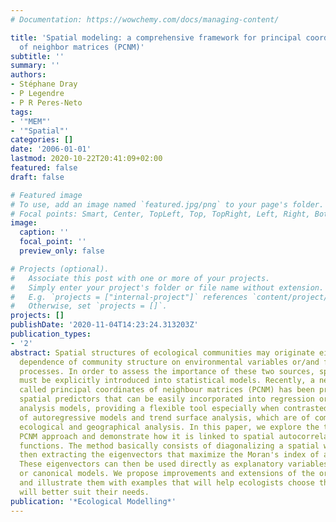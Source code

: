 ```yaml
---
# Documentation: https://wowchemy.com/docs/managing-content/

title: 'Spatial modeling: a comprehensive framework for principal coordinate analysis
  of neighbor matrices (PCNM)'
subtitle: ''
summary: ''
authors:
- Stéphane Dray
- P Legendre
- P R Peres-Neto
tags:
- '"MEM"'
- '"Spatial"'
categories: []
date: '2006-01-01'
lastmod: 2020-10-22T20:41:09+02:00
featured: false
draft: false

# Featured image
# To use, add an image named `featured.jpg/png` to your page's folder.
# Focal points: Smart, Center, TopLeft, Top, TopRight, Left, Right, BottomLeft, Bottom, BottomRight.
image:
  caption: ''
  focal_point: ''
  preview_only: false

# Projects (optional).
#   Associate this post with one or more of your projects.
#   Simply enter your project's folder or file name without extension.
#   E.g. `projects = ["internal-project"]` references `content/project/deep-learning/index.md`.
#   Otherwise, set `projects = []`.
projects: []
publishDate: '2020-11-04T14:23:24.313203Z'
publication_types:
- '2'
abstract: Spatial structures of ecological communities may originate either from the
  dependence of community structure on environmental variables or/and from community-based
  processes. In order to assess the importance of these two sources, spatial relationships
  must be explicitly introduced into statistical models. Recently, a new approach
  called principal coordinates of neighbour matrices (PCNM) has been proposed to create
  spatial predictors that can be easily incorporated into regression or canonical
  analysis models, providing a flexible tool especially when contrasted to the family
  of autoregressive models and trend surface analysis, which are of common use in
  ecological and geographical analysis. In this paper, we explore the theory of the
  PCNM approach and demonstrate how it is linked to spatial autocorrelation structure
  functions. The method basically consists of diagonalizing a spatial weighting matrix,
  then extracting the eigenvectors that maximize the Moran's index of autocorrelation.
  These eigenvectors can then be used directly as explanatory variables in regression
  or canonical models. We propose improvements and extensions of the original method,
  and illustrate them with examples that will help ecologists choose the variant that
  will better suit their needs.
publication: '*Ecological Modelling*'
---
```

